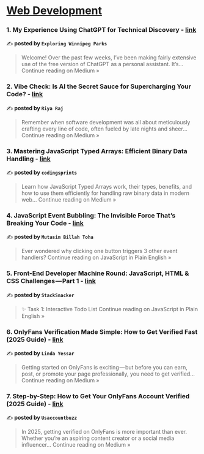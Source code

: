 
<h1><a href=https://medium.com/tag/web-development/recommended target="_blank" rel="noopener noreferrer">Web Development</a></h1>
<h3>1. My Experience Using ChatGPT for Technical Discovery - <a href="https://medium.com/@winnipegparks/my-experience-using-chatgpt-for-technical-discovery-cfed233ec940?source=rss------web_development-5" target="_blank" rel="noopener noreferrer">link</a></h3>

✍️ **posted by `Exploring Winnipeg Parks`**

<blockquote>Welcome! Over the past few weeks, I’ve been making fairly extensive use of the free version of ChatGPT as a personal assistant. It’s…
Continue reading on Medium »</blockquote>

<h3>2. Vibe Check: Is AI the Secret Sauce for Supercharging Your Code? - <a href="https://medium.com/@rrajj7674/vibe-check-is-ai-the-secret-sauce-for-supercharging-your-code-fe591a20ad17?source=rss------web_development-5" target="_blank" rel="noopener noreferrer">link</a></h3>

✍️ **posted by `Riya Raj`**

<blockquote>Remember when software development was all about meticulously crafting every line of code, often fueled by late nights and sheer…
Continue reading on Medium »</blockquote>

<h3>3. Mastering JavaScript Typed Arrays: Efficient Binary Data Handling - <a href="https://medium.com/@codingsprints/mastering-javascript-typed-arrays-efficient-binary-data-handling-b3386bd5e03b?source=rss------web_development-5" target="_blank" rel="noopener noreferrer">link</a></h3>

✍️ **posted by `codingsprints`**

<blockquote>Learn how JavaScript Typed Arrays work, their types, benefits, and how to use them efficiently for handling raw binary data in modern web…
Continue reading on Medium »</blockquote>

<h3>4. JavaScript Event Bubbling: The Invisible Force That’s Breaking Your Code - <a href="https://javascript.plainenglish.io/javascript-event-bubbling-the-invisible-force-thats-breaking-your-code-d4c798379db6?source=rss------web_development-5" target="_blank" rel="noopener noreferrer">link</a></h3>

✍️ **posted by `Mutasim Billah Toha`**

<blockquote>Ever wondered why clicking one button triggers 3 other event handlers?
Continue reading on JavaScript in Plain English »</blockquote>

<h3>5. Front-End Developer Machine Round: JavaScript, HTML & CSS Challenges — Part 1 - <a href="https://javascript.plainenglish.io/front-end-developer-machine-round-javascript-html-css-challenges-part-1-9e5eccfb136a?source=rss------web_development-5" target="_blank" rel="noopener noreferrer">link</a></h3>

✍️ **posted by `StackSnacker`**

<blockquote>✨ Task 1: Interactive Todo List
Continue reading on JavaScript in Plain English »</blockquote>

<h3>6. OnlyFans Verification Made Simple: How to Get Verified Fast (2025 Guide) - <a href="https://medium.com/@colemoore.info/onlyfans-verification-made-simple-how-to-get-verified-fast-2025-guide-34c677740d62?source=rss------web_development-5" target="_blank" rel="noopener noreferrer">link</a></h3>

✍️ **posted by `Linda Yessar`**

<blockquote>Getting started on OnlyFans is exciting — but before you can earn, post, or promote your page professionally, you need to get verified…
Continue reading on Medium »</blockquote>

<h3>7. Step-by-Step: How to Get Your OnlyFans Account Verified (2025 Guide) - <a href="https://medium.com/@alexsugden.info/step-by-step-how-to-get-your-onlyfans-account-verified-2025-guide-18e2215a9f06?source=rss------web_development-5" target="_blank" rel="noopener noreferrer">link</a></h3>

✍️ **posted by `Usaccountbuzz`**

<blockquote>In 2025, getting verified on OnlyFans is more important than ever. Whether you’re an aspiring content creator or a social media influencer…
Continue reading on Medium »</blockquote>

